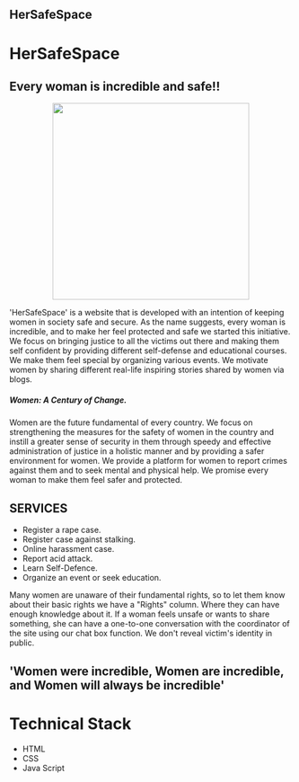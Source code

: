 ## HerSafeSpace
# HerSafeSpace
## Every woman is incredible and safe!!
<p align="center">
<img src="Cream and Black Natural Makeup Beauty Logo (1).png" width='350'>
</p>
'HerSafeSpace' is a website that is developed with an intention of keeping women in society safe and secure.
As the name suggests, every woman is incredible, and to make her feel protected and safe we started this initiative. We focus on bringing justice to all the victims out there and making them self confident by providing different self-defense and educational courses. We make them feel special by organizing various events. We motivate women by sharing different real-life inspiring stories shared by women via blogs. 

##### Women: A Century of Change.

Women are the future fundamental of every country.
We focus on strengthening the measures for the safety of women in the country and instill a greater sense of security in them through speedy and effective administration of justice in a holistic manner and by providing a safer environment for women.
We provide a platform for women to report crimes against them and to seek mental and physical help. We promise every woman to make them feel safer and protected.

## SERVICES 
- Register a rape case.
- Register case against stalking.
- Online harassment case.
- Report acid attack.
- Learn Self-Defence.
- Organize an event or seek education. 
 
 Many women are unaware of their fundamental rights, so to let them know about their basic rights we have a "Rights" column. Where they can have enough knowledge about it.
 If a woman feels unsafe or wants to share something, she can have a one-to-one conversation with the coordinator of the site using our chat box function.
 We don't reveal victim's identity in public.

 
## 'Women were incredible, Women are incredible, and Women will always be incredible'
# Technical Stack
- HTML
- CSS
- Java Script
